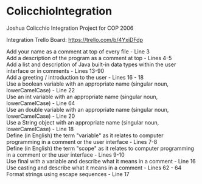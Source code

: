 # ColicchioIntegration
Joshua Colicchio Integration Project for COP 2006

Integration Trello Board:
https://trello.com/b/4YxiDFdp

Add your name as a comment at top of every file - Line 3  
Add a description of the program as a comment at top - Lines 4-5  
Add a list and description of Java built-in data types within the user interface or in comments - Lines 13-90  
Add a greeting / introduction to the user - Lines 16 - 18  
Use a boolean variable with an appropriate name  (singular noun, lowerCamelCase) - Line 22  
Use an int variable with an appropriate name (singular noun, lowerCamelCase) - Line 64  
Use an double variable with an appropriate name (singular noun, lowerCamelCase) - Line 20  
Use a String object with an appropriate name (singular noun, lowerCamelCase) - Line 18  
Define (in English) the term "variable" as it relates to computer programming in a comment or the user interface - Lines 7-8  
Define (in English) the term "scope" as it relates to computer programming in a comment or the user interface - Lines 9-10  
Use final with a variable and describe what it means in a comment - Line 16  
Use casting and describe what it means in a comment - Lines 62 - 64  
Format strings using escape sequences - Line 17  
